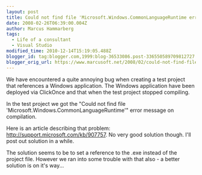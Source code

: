 ```yaml
---
layout: post
title: Could not find file 'Microsoft.Windows.CommonLanguageRuntime error for test projects
date: 2008-02-26T06:39:00.004Z
author: Marcus Hammarberg
tags:
  - Life of a consultant
  - Visual Studio
modified_time: 2010-12-14T15:19:05.488Z
blogger_id: tag:blogger.com,1999:blog-36533086.post-336550589709812727
blogger_orig_url: https://www.marcusoft.net/2008/02/could-not-find-file-microsoftwindowscom.html
---
```


We have encountered a quite annoying bug when creating a test project that references a Windows application. The Windows application have been deployed via ClickOnce and that when the test project stopped compiling.

In the test project we got the "Could not find file 'Microsoft.Windows.CommonLanguageRuntime'" error message on compilation.

Here is an article describing that problem: <http://support.microsoft.com/kb/907757>. No very good solution though. I'll post out solution in a while.

The solution seems to be to set a reference to the .exe instead of the project file. However we ran into some trouble with that also - a better solution is on it's way...
